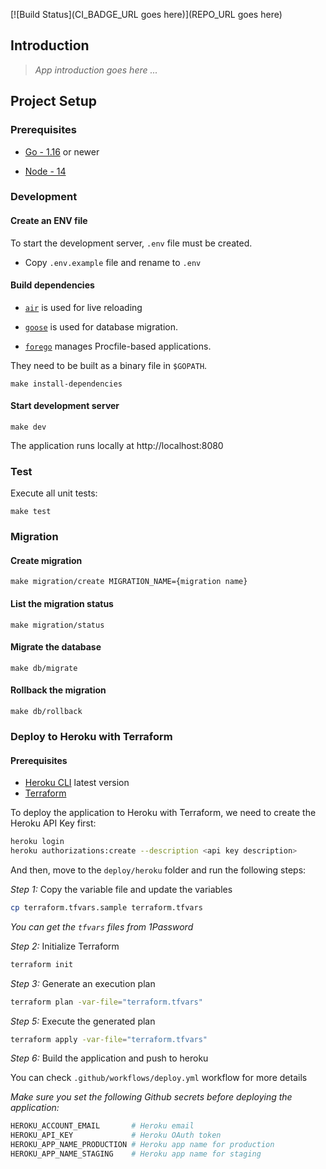 [![Build Status](CI_BADGE_URL goes here)](REPO_URL goes here)

## Introduction

> *App introduction goes here ...*

## Project Setup

### Prerequisites

- [Go - 1.16](https://golang.org/doc/go1.16) or newer

- [Node - 14](https://nodejs.org/en/)

### Development

#### Create an ENV file

To start the development server, `.env` file must be created.

- Copy `.env.example` file and rename to `.env`

#### Build dependencies

- [`air`](https://github.com/cosmtrek/air) is used for live reloading

- [`goose`](https://github.com/pressly/goose) is used for database migration.

- [`forego`](https://github.com/ddollar/forego) manages Procfile-based applications.

They need to be built as a binary file in `$GOPATH`.

```make
make install-dependencies
```

#### Start development server

```make
make dev
```

The application runs locally at http://localhost:8080

### Test

Execute all unit tests:

```make
make test
```

### Migration

#### Create migration

```make
make migration/create MIGRATION_NAME={migration name}
```

#### List the migration status

```make
make migration/status
```

#### Migrate the database

```make
make db/migrate
```

#### Rollback the migration

```make
make db/rollback
```

### Deploy to Heroku with Terraform

#### Prerequisites

- [Heroku CLI](https://devcenter.heroku.com/articles/heroku-cli) latest version
- [Terraform](https://www.terraform.io/downloads.html)

To deploy the application to Heroku with Terraform, we need to create the Heroku API Key first:

```bash
heroku login
heroku authorizations:create --description <api key description>
```

And then, move to the `deploy/heroku` folder and run the following steps:

_Step 1:_ Copy the variable file and update the variables

```bash
cp terraform.tfvars.sample terraform.tfvars
```

*You can get the `tfvars` files from 1Password*

_Step 2:_ Initialize Terraform

```bash
terraform init
```

_Step 3:_ Generate an execution plan

```bash
terraform plan -var-file="terraform.tfvars"
```

_Step 5:_ Execute the generated plan

```bash
terraform apply -var-file="terraform.tfvars"
```

_Step 6:_ Build the application and push to heroku

You can check `.github/workflows/deploy.yml` workflow for more details

_Make sure you set the following Github secrets before deploying the application:_

```bash
HEROKU_ACCOUNT_EMAIL       # Heroku email
HEROKU_API_KEY             # Heroku OAuth token
HEROKU_APP_NAME_PRODUCTION # Heroku app name for production
HEROKU_APP_NAME_STAGING    # Heroku app name for staging
```
